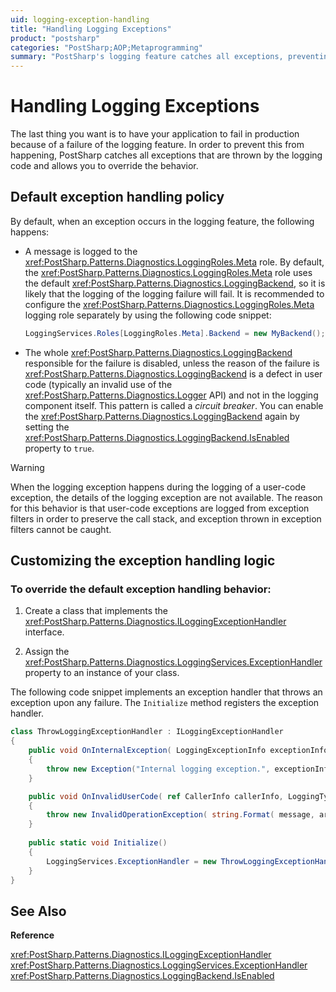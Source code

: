 ```yaml
---
uid: logging-exception-handling
title: "Handling Logging Exceptions"
product: "postsharp"
categories: "PostSharp;AOP;Metaprogramming"
summary: "PostSharp's logging feature catches all exceptions, preventing application failures due to logging issues. It allows users to override the default exception handling behavior, which logs messages, disables the logging backend, and can't catch exceptions thrown in exception filters."
---
```

# Handling Logging Exceptions

The last thing you want is to have your application to fail in production because of a failure of the logging feature. In order to prevent this from happening, PostSharp catches all exceptions that are thrown by the logging code and allows you to override the behavior.


## Default exception handling policy

By default, when an exception occurs in the logging feature, the following happens:

* A message is logged to the <xref:PostSharp.Patterns.Diagnostics.LoggingRoles.Meta> role. By default, the <xref:PostSharp.Patterns.Diagnostics.LoggingRoles.Meta> role uses the default <xref:PostSharp.Patterns.Diagnostics.LoggingBackend>, so it is likely that the logging of the logging failure will fail. It is recommended to configure the <xref:PostSharp.Patterns.Diagnostics.LoggingRoles.Meta> logging role separately by using the following code snippet: 
    ```csharp
    LoggingServices.Roles[LoggingRoles.Meta].Backend = new MyBackend();
    ```


* The whole <xref:PostSharp.Patterns.Diagnostics.LoggingBackend> responsible for the failure is disabled, unless the reason of the failure is <xref:PostSharp.Patterns.Diagnostics.LoggingBackend> is a defect in user code (typically an invalid use of the <xref:PostSharp.Patterns.Diagnostics.Logger> API) and not in the logging component itself. This pattern is called a *circuit breaker*. You can enable the <xref:PostSharp.Patterns.Diagnostics.LoggingBackend> again by setting the <xref:PostSharp.Patterns.Diagnostics.LoggingBackend.IsEnabled> property to `true`. 

> [!WARNING]
> When the logging exception happens during the logging of a user-code exception, the details of the logging exception are not available. The reason for this behavior is that user-code exceptions are logged from exception filters in order to preserve the call stack, and exception thrown in exception filters cannot be caught.


## Customizing the exception handling logic


### To override the default exception handling behavior:

1. Create a class that implements the <xref:PostSharp.Patterns.Diagnostics.ILoggingExceptionHandler> interface. 


2. Assign the <xref:PostSharp.Patterns.Diagnostics.LoggingServices.ExceptionHandler> property to an instance of your class. 


The following code snippet implements an exception handler that throws an exception upon any failure. The `Initialize` method registers the exception handler. 

```csharp
class ThrowLoggingExceptionHandler : ILoggingExceptionHandler
{
    public void OnInternalException( LoggingExceptionInfo exceptionInfo )
    {
        throw new Exception("Internal logging exception.", exceptionInfo.Exception);
    }

    public void OnInvalidUserCode( ref CallerInfo callerInfo, LoggingTypeSource source, string message, params object[] args )
    {
        throw new InvalidOperationException( string.Format( message, args ) );
    }
    
    public static void Initialize()
    {
        LoggingServices.ExceptionHandler = new ThrowLoggingExceptionHandler();
    }
}
```

## See Also

**Reference**

<xref:PostSharp.Patterns.Diagnostics.ILoggingExceptionHandler>
<br><xref:PostSharp.Patterns.Diagnostics.LoggingServices.ExceptionHandler>
<br><xref:PostSharp.Patterns.Diagnostics.LoggingBackend.IsEnabled>
<br>
